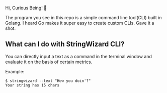 Hi, Curious Being! 👋

The program you see in this repo is a simple command line tool(CLI) built in Golang. I heard Go makes it super easy to create custom CLIs. Gave it a shot.

## What can I do with StringWizard CLI?

You can directly input a text as a command in the terminal window and evaluate it on the basis of certain metrics. 

Example:
```
$ stringwizard --text "How you doin'?"
Your string has 15 chars
```